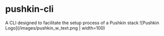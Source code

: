 # pushkin-cli
A CLI designed to facilitate the setup process of a Pushkin stack
![Pushkin Logo](/images/pushkin_w_text.png | width=100)
